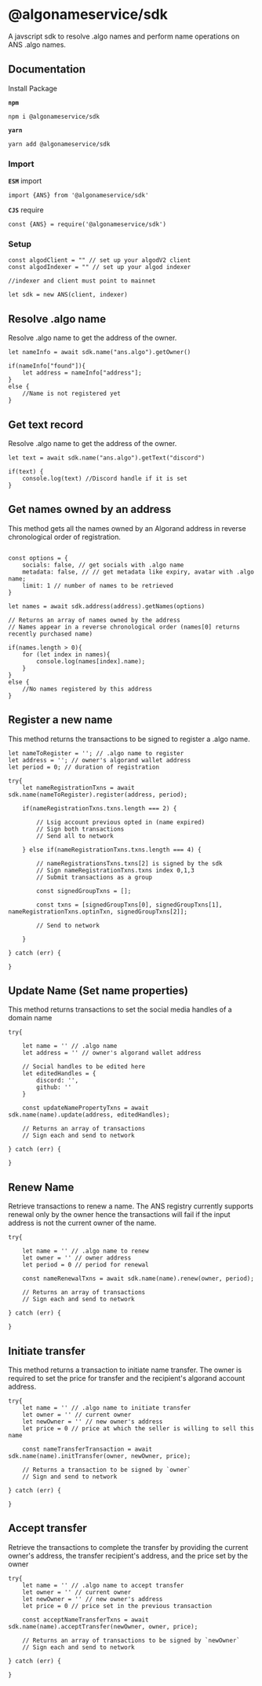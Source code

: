 # @algonameservice/sdk

A javscript sdk to resolve .algo names and perform name operations on ANS .algo names.

## Documentation

Install Package

**`npm`**

```
npm i @algonameservice/sdk
```

**`yarn`**

```
yarn add @algonameservice/sdk
```

### Import

**`ESM`** import

```
import {ANS} from '@algonameservice/sdk'
```

**`CJS`** require

```
const {ANS} = require('@algonameservice/sdk')
```

### Setup

```
const algodClient = "" // set up your algodV2 client
const algodIndexer = "" // set up your algod indexer

//indexer and client must point to mainnet

let sdk = new ANS(client, indexer)
```

## Resolve .algo name

Resolve .algo name to get the address of the owner.

```
let nameInfo = await sdk.name("ans.algo").getOwner()

if(nameInfo["found"]){
    let address = nameInfo["address"];
}
else {
    //Name is not registered yet
}
```

## Get text record

Resolve .algo name to get the address of the owner.

```
let text = await sdk.name("ans.algo").getText("discord")

if(text) {
    console.log(text) //Discord handle if it is set
}
```

## Get names owned by an address

This method gets all the names owned by an Algorand address in reverse chronological order of registration.

```

const options = {
    socials: false, // get socials with .algo name
    metadata: false, // // get metadata like expiry, avatar with .algo name;
    limit: 1 // number of names to be retrieved
}

let names = await sdk.address(address).getNames(options)

// Returns an array of names owned by the address
// Names appear in a reverse chronological order (names[0] returns recently purchased name)

if(names.length > 0){
    for (let index in names){
        console.log(names[index].name);
    }
}
else {
    //No names registered by this address
}
```

## Register a new name

This method returns the transactions to be signed to register a .algo name.

```
let nameToRegister = ''; // .algo name to register
let address = ''; // owner's algorand wallet address
let period = 0; // duration of registration

try{
    let nameRegistrationTxns = await sdk.name(nameToRegister).register(address, period);

    if(nameRegistrationTxns.txns.length === 2) {

        // Lsig account previous opted in (name expired)
        // Sign both transactions
        // Send all to network

    } else if(nameRegistrationTxns.txns.length === 4) {

        // nameRegistrationsTxns.txns[2] is signed by the sdk
        // Sign nameRegistrationTxns.txns index 0,1,3
        // Submit transactions as a group

        const signedGroupTxns = [];

        const txns = [signedGroupTxns[0], signedGroupTxns[1], nameRegistrationTxns.optinTxn, signedGroupTxns[2]];

        // Send to network

    }

} catch (err) {

}
```

## Update Name (Set name properties)

This method returns transactions to set the social media handles of a domain name

```
try{

    let name = '' // .algo name
    let address = '' // owner's algorand wallet address

    // Social handles to be edited here
    let editedHandles = {
        discord: '',
        github: ''
    }

    const updateNamePropertyTxns = await sdk.name(name).update(address, editedHandles);

    // Returns an array of transactions
    // Sign each and send to network

} catch (err) {

}
```

## Renew Name

Retrieve transactions to renew a name. The ANS registry currently supports renewal only by the owner hence the transactions will fail if the input address is not the current owner of the name.

```
try{

    let name = '' // .algo name to renew
    let owner = '' // owner address
    let period = 0 // period for renewal

    const nameRenewalTxns = await sdk.name(name).renew(owner, period);

    // Returns an array of transactions
    // Sign each and send to network

} catch (err) {

}
```

## Initiate transfer

This method returns a transaction to initiate name transfer. The owner is required to set the price for transfer and the recipient's algorand account address.

```
try{
    let name = '' // .algo name to initiate transfer
    let owner = '' // current owner
    let newOwner = '' // new owner's address
    let price = 0 // price at which the seller is willing to sell this name

    const nameTransferTransaction = await sdk.name(name).initTransfer(owner, newOwner, price);

    // Returns a transaction to be signed by `owner`
    // Sign and send to network

} catch (err) {

}
```

## Accept transfer

Retrieve the transactions to complete the transfer by providing the current owner's address, the transfer recipient's address, and the price set by the owner

```
try{
    let name = '' // .algo name to accept transfer
    let owner = '' // current owner
    let newOwner = '' // new owner's address
    let price = 0 // price set in the previous transaction

    const acceptNameTransferTxns = await sdk.name(name).acceptTransfer(newOwner, owner, price);

    // Returns an array of transactions to be signed by `newOwner`
    // Sign each and send to network

} catch (err) {

}
```
